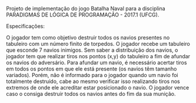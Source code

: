 Projeto de implementação do jogo Batalha Naval para a disciplina PARADIGMAS DE LÓGICA DE PROGRAMAÇÃO - 2017.1 (UFCG).

Especificações:

O jogador tem como objetivo destruir todos os navios presentes no tabuleiro com um
número finito de torpedos. O jogador recebe um tabuleiro que esconde 7 navios inimigos.
Sem saber a distribuição dos navios, o jogador tem que realizar tiros nos pontos (x,y) do
tabuleiro a fim de afundar os navios do adversário. Para afundar um navio, é necessário
acertar tiros em todos os pontos em que ele está presente (os navios têm tamanho
variados). Porém, não é informado para o jogador quando um navio foi totalmente
destruído, cabe ao mesmo verificar isso realizando tiros nos extremos de onde ele acreditar
estar posicionado o navio. O jogador vence caso o consiga destruir todos os navios antes
do fim da sua munição.
